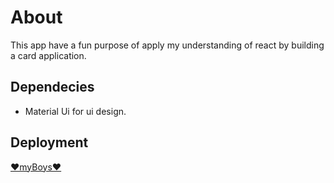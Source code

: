 # About 

This app have a fun purpose of apply my understanding of react by building  a card application.

## Dependecies

* Material Ui for ui design.

## Deployment

[♥️myBoys♥️](https://react-nat-expanding-cards.netlify.app)
